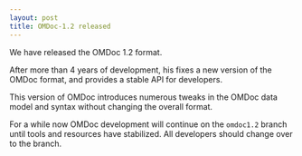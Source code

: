 ```yaml
---
layout: post
title: OMDoc-1.2 released
---
```

We have released the OMDoc 1.2 format.

After more than 4 years of development, his fixes a new version of the OMDoc format, and provides a stable API for developers.

This version of OMDoc introduces numerous tweaks in the OMDoc data model and syntax without changing the overall format.

For a while now OMDoc development will continue on the `omdoc1.2` branch until tools and resources have stabilized. All developers should change over to the branch.

